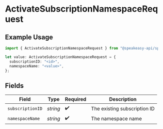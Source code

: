 # ActivateSubscriptionNamespaceRequest

## Example Usage

```typescript
import { ActivateSubscriptionNamespaceRequest } from "@speakeasy-api/speakeasy-client-sdk-typescript/sdk/models/operations";

let value: ActivateSubscriptionNamespaceRequest = {
  subscriptionID: "<id>",
  namespaceName: "<value>",
};
```

## Fields

| Field                        | Type                         | Required                     | Description                  |
| ---------------------------- | ---------------------------- | ---------------------------- | ---------------------------- |
| `subscriptionID`             | *string*                     | :heavy_check_mark:           | The existing subscription ID |
| `namespaceName`              | *string*                     | :heavy_check_mark:           | The namespace name           |